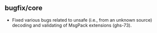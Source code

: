 ## bugfix/core

* Fixed various bugs related to unsafe (i.e., from an unknown source) decoding
  and validating of MsgPack extensions (ghs-73).
